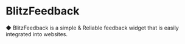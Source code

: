# BlitzFeedback

◆ BlitzFeedback is a simple & Reliable feedback widget that is easily integrated into websites.
